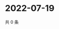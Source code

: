 # 2022-07-19

共 0 条

<!-- BEGIN WEIBO -->
<!-- 最后更新时间 Tue Jul 19 2022 04:16:33 GMT+0800 (China Standard Time) -->

<!-- END WEIBO -->
